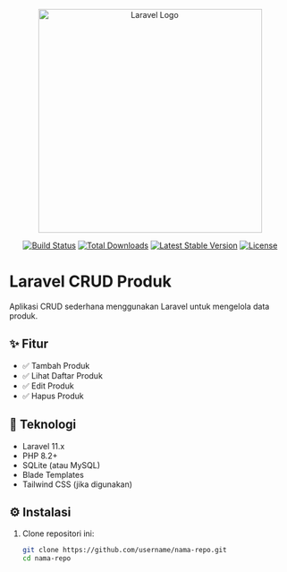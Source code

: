 <p align="center"><a href="https://laravel.com" target="_blank"><img src="https://raw.githubusercontent.com/laravel/art/master/logo-lockup/5%20SVG/2%20CMYK/1%20Full%20Color/laravel-logolockup-cmyk-red.svg" width="400" alt="Laravel Logo"></a></p>

<p align="center">
<a href="https://github.com/laravel/framework/actions"><img src="https://github.com/laravel/framework/workflows/tests/badge.svg" alt="Build Status"></a>
<a href="https://packagist.org/packages/laravel/framework"><img src="https://img.shields.io/packagist/dt/laravel/framework" alt="Total Downloads"></a>
<a href="https://packagist.org/packages/laravel/framework"><img src="https://img.shields.io/packagist/v/laravel/framework" alt="Latest Stable Version"></a>
<a href="https://packagist.org/packages/laravel/framework"><img src="https://img.shields.io/packagist/l/laravel/framework" alt="License"></a>
</p>

# Laravel CRUD Produk

Aplikasi CRUD sederhana menggunakan Laravel untuk mengelola data produk.

## ✨ Fitur

- ✅ Tambah Produk
- ✅ Lihat Daftar Produk
- ✅ Edit Produk
- ✅ Hapus Produk

## 🧰 Teknologi

- Laravel 11.x
- PHP 8.2+
- SQLite (atau MySQL)
- Blade Templates
- Tailwind CSS (jika digunakan)

## ⚙️ Instalasi

1. Clone repositori ini:

   ```bash
   git clone https://github.com/username/nama-repo.git
   cd nama-repo
